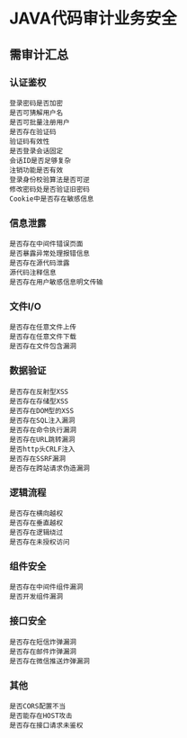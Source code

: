 # JAVA代码审计业务安全

## 需审计汇总

### 认证鉴权

    登录密码是否加密
    是否可猜解用户名
    是否可批量注册用户
    是否存在验证码
    验证码有效性
    是否登录会话固定
    会话ID是否足够复杂
    注销功能是否有效
    登录身份校验算法是否可逆
    修改密码处是否验证旧密码
    Cookie中是否存在敏感信息

### 信息泄露

    是否存在中间件错误页面
    是否暴露异常处理报错信息
    是否存在源代码泄露
    源代码注释信息
    是否存在用户敏感信息明文传输

### 文件I/O

    是否存在任意文件上传
    是否存在任意文件下载
    是否存在文件包含漏洞

### 数据验证

    是否存在反射型XSS
    是否存在存储型XSS
    是否存在DOM型的XSS
    是否存在SQL注入漏洞
    是否存在命令执行漏洞
    是否存在URL跳转漏洞
    是否http头CRLF注入
    是否存在SSRF漏洞
    是否存在跨站请求伪造漏洞

### 逻辑流程

    是否存在横向越权
    是否存在垂直越权
    是否存在逻辑绕过
    是否存在未授权访问

### 组件安全

    是否存在中间件组件漏洞
    是否开发组件漏洞

### 接口安全

    是否存在短信炸弹漏洞
    是否存在邮件炸弹漏洞
    是否存在微信推送炸弹漏洞

### 其他

    是否CORS配置不当
    是否能存在HOST攻击
    是否存在接口请求未鉴权
